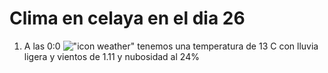# Clima en celaya en el dia 26

1. A las 0:0 !["icon weather"](http://openweathermap.org/img/w/10n.png) tenemos una temperatura de 13 C con lluvia ligera y  vientos de 1.11 y nubosidad al 24%
